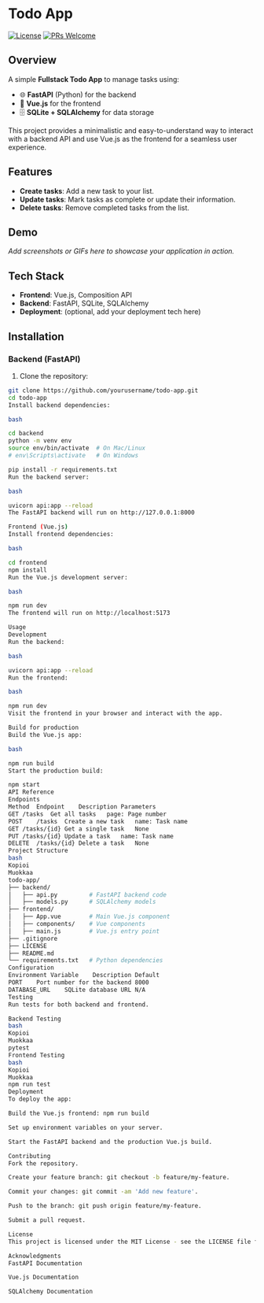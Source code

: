 # Todo App

[![License](https://img.shields.io/badge/License-MIT-blue.svg)](LICENSE)
[![PRs Welcome](https://img.shields.io/badge/PRs-welcome-brightgreen.svg)](CONTRIBUTING.md)

## Overview

A simple **Fullstack Todo App** to manage tasks using:
- 🌐 **FastAPI** (Python) for the backend
- 🎨 **Vue.js** for the frontend
- 🗄️ **SQLite + SQLAlchemy** for data storage

This project provides a minimalistic and easy-to-understand way to interact with a backend API and use Vue.js as the frontend for a seamless user experience.

## Features

- **Create tasks**: Add a new task to your list.
- **Update tasks**: Mark tasks as complete or update their information.
- **Delete tasks**: Remove completed tasks from the list.

## Demo

*Add screenshots or GIFs here to showcase your application in action.*

## Tech Stack

- **Frontend**: Vue.js, Composition API
- **Backend**: FastAPI, SQLite, SQLAlchemy
- **Deployment**: (optional, add your deployment tech here)

## Installation

### Backend (FastAPI)

1. Clone the repository:

```bash
git clone https://github.com/yourusername/todo-app.git
cd todo-app
Install backend dependencies:

bash

cd backend
python -m venv env
source env/bin/activate  # On Mac/Linux
# env\Scripts\activate   # On Windows

pip install -r requirements.txt
Run the backend server:

bash

uvicorn api:app --reload
The FastAPI backend will run on http://127.0.0.1:8000

Frontend (Vue.js)
Install frontend dependencies:

bash

cd frontend
npm install
Run the Vue.js development server:

bash

npm run dev
The frontend will run on http://localhost:5173

Usage
Development
Run the backend:

bash

uvicorn api:app --reload
Run the frontend:

bash

npm run dev
Visit the frontend in your browser and interact with the app.

Build for production
Build the Vue.js app:

bash

npm run build
Start the production build:

npm start
API Reference
Endpoints
Method	Endpoint	Description	Parameters
GET	/tasks	Get all tasks	page: Page number
POST	/tasks	Create a new task	name: Task name
GET	/tasks/{id}	Get a single task	None
PUT	/tasks/{id}	Update a task	name: Task name
DELETE	/tasks/{id}	Delete a task	None
Project Structure
bash
Kopioi
Muokkaa
todo-app/
├── backend/
│   ├── api.py         # FastAPI backend code
│   ├── models.py      # SQLAlchemy models
├── frontend/
│   ├── App.vue        # Main Vue.js component
│   ├── components/    # Vue components
│   ├── main.js        # Vue.js entry point
├── .gitignore
├── LICENSE
├── README.md
└── requirements.txt   # Python dependencies
Configuration
Environment Variable	Description	Default
PORT	Port number for the backend	8000
DATABASE_URL	SQLite database URL	N/A
Testing
Run tests for both backend and frontend.

Backend Testing
bash
Kopioi
Muokkaa
pytest
Frontend Testing
bash
Kopioi
Muokkaa
npm run test
Deployment
To deploy the app:

Build the Vue.js frontend: npm run build

Set up environment variables on your server.

Start the FastAPI backend and the production Vue.js build.

Contributing
Fork the repository.

Create your feature branch: git checkout -b feature/my-feature.

Commit your changes: git commit -am 'Add new feature'.

Push to the branch: git push origin feature/my-feature.

Submit a pull request.

License
This project is licensed under the MIT License - see the LICENSE file for details.

Acknowledgments
FastAPI Documentation

Vue.js Documentation

SQLAlchemy Documentation
